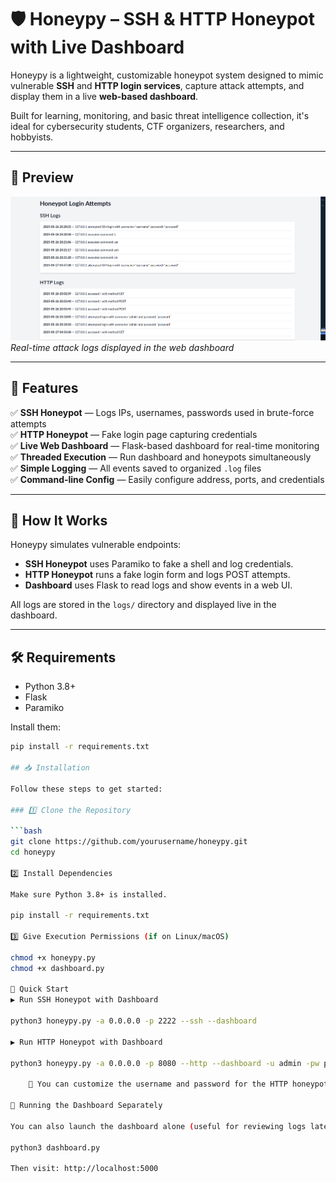 # 🛡️ Honeypy – SSH & HTTP Honeypot with Live Dashboard

Honeypy is a lightweight, customizable honeypot system designed to mimic vulnerable **SSH** and **HTTP login services**, capture attack attempts, and display them in a live **web-based dashboard**.

Built for learning, monitoring, and basic threat intelligence collection, it's ideal for cybersecurity students, CTF organizers, researchers, and hobbyists.

---

## 📸 Preview

![Dashboard Preview](dashboard.png)  
_Real-time attack logs displayed in the web dashboard_

---

## 🚀 Features

✅ **SSH Honeypot** — Logs IPs, usernames, passwords used in brute-force attempts  
✅ **HTTP Honeypot** — Fake login page capturing credentials  
✅ **Live Web Dashboard** — Flask-based dashboard for real-time monitoring  
✅ **Threaded Execution** — Run dashboard and honeypots simultaneously  
✅ **Simple Logging** — All events saved to organized `.log` files  
✅ **Command-line Config** — Easily configure address, ports, and credentials

---

## 🧪 How It Works

Honeypy simulates vulnerable endpoints:
- **SSH Honeypot** uses Paramiko to fake a shell and log credentials.
- **HTTP Honeypot** runs a fake login form and logs POST attempts.
- **Dashboard** uses Flask to read logs and show events in a web UI.

All logs are stored in the `logs/` directory and displayed live in the dashboard.

---

## 🛠️ Requirements

- Python 3.8+
- Flask
- Paramiko

Install them:

```bash
pip install -r requirements.txt

## 📥 Installation

Follow these steps to get started:

### 1️⃣ Clone the Repository

```bash
git clone https://github.com/yourusername/honeypy.git
cd honeypy

2️⃣ Install Dependencies

Make sure Python 3.8+ is installed.

pip install -r requirements.txt

3️⃣ Give Execution Permissions (if on Linux/macOS)

chmod +x honeypy.py
chmod +x dashboard.py

🚀 Quick Start
▶️ Run SSH Honeypot with Dashboard

python3 honeypy.py -a 0.0.0.0 -p 2222 --ssh --dashboard

▶️ Run HTTP Honeypot with Dashboard

python3 honeypy.py -a 0.0.0.0 -p 8080 --http --dashboard -u admin -pw password

    📌 You can customize the username and password for the HTTP honeypot login form using -u and -pw.

🔎 Running the Dashboard Separately

You can also launch the dashboard alone (useful for reviewing logs later):

python3 dashboard.py

Then visit: http://localhost:5000

